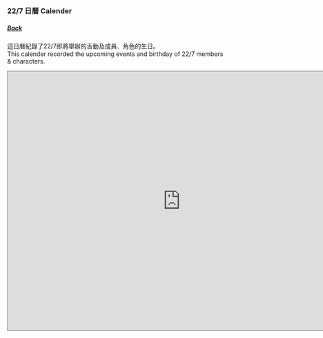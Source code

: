 ### 22/7 日曆 Calender
##### [Back](../readme.md)

這日曆紀錄了22/7即將舉辦的舌動及成員、角色的生日。  
This calender recorded the upcoming events and birthday of 22/7 members & characters.

<iframe src="https://calendar.google.com/calendar/embed?height=600&amp;wkst=1&amp;bgcolor=%23039BE5&amp;ctz=Asia%2FTokyo&amp;src=NXMyMjM0Yml1anY0NjhtcHRyNjRzMHBqc2NAZ3JvdXAuY2FsZW5kYXIuZ29vZ2xlLmNvbQ&amp;color=%23039BE5&amp;showNav=1&amp;showDate=1&amp;showPrint=0&amp;showTabs=1&amp;showCalendars=0&amp;mode=MONTH" style="border:solid 1px #777" width="800" height="600" frameborder="0" scrolling="no"></iframe>
